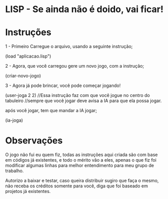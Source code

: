 # LISP -  Se ainda não é doido, vai ficar!

# Instruções

1 - Primeiro Carregue o arquivo, usando a seguinte instrução;

(load "aplicacao.lisp")

2 - Agora, que você carregou gere um novo jogo, com a instrução;

(criar-novo-jogo)

3 - Agora já pode brincar, você pode começar jogando!

(user-joga 2 2) //Essa instrução faz com que você jogue no centro do tabuleiro
//sempre que você jogar deve avisa a IA para que ela possa jogar.

após você jogar, tem que mandar a IA jogar;

(ia-joga)



# Observações 

O jogo não fui eu quem fiz, todas as instruções aqui criada são com base em códigos já existentes, e todo o mérito vão a eles,
apenas o que fiz foi modificar algumas linhas para melhor entendimento para meu grupo de trabalho.

Autorizo a baixar e testar, caso queira distribuir sugiro que faça o mesmo, não receba os créditos somente para você, diga que foi baseado em projetos já existentes.
